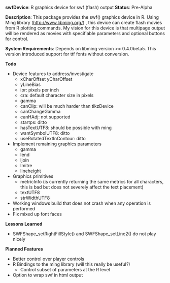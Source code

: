 __swfDevice__: R graphics device for swf (flash) output
__Status__: Pre-Alpha

__Description__: This package provides the swf() graphics device in R.  Using Ming library (http://www.libming.org/) , this device can create flash movies from R plotting commands.  My vision for this device is that multipage output will be rendered as movies with specifiable parameters and optional buttons for control. 

__System Requirements__: Depends on libming version >= 0.4.0beta5.  This version introduced support for ttf fonts without conversion.

__Todo__

* Device features to address/investigate
	- xCharOffset yCharOffset            
	- yLineBias
	- ipr: pixels per inch             
	- cra: default character size in pixels
	- gamma                  
	- canClip: will be much harder than tikzDevice                 	
	- canChangeGamma
	- canHAdj: not supported
	- startps: ditto        
	- hasTextUTF8: should be possible with ming
	- wantSymbolUTF8: ditto 
	- useRotatedTextInContour: ditto 
* Implement remaining graphics parameters 
	- gamma  
	- lend
	- ljoin
	- lmitre
	- lineheight
* Graphics primitives 
	- metricInfo (is currently returning the same metrics for all characters, this is bad but does not severely affect the text placement)
	- textUTF8       
	- strWidthUTF8
* Working windows build that does not crash when any operation is performed
* Fix mixed up font faces

__Lessons Learned__

* SWFShape\_setRightFillStyle() and SWFShape\_setLine2() do not play nicely


__Planned Features__

* Better control over player controls
* R Bindings to the ming library (will this really be useful?)
	- Control subset of parameters at the R level
* Option to wrap swf in html output
